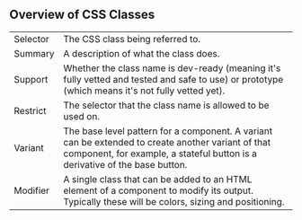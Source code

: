 ## Overview of CSS Classes

|   |   |
|---|---|
| Selector | The CSS class being referred to. |
| Summary | A description of what the class does. |
| Support | Whether the class name is dev-ready (meaning it's fully vetted and tested and safe to use) or prototype (which means it's not fully vetted yet). |
| Restrict | The selector that the class name is allowed to be used on. |
| Variant | The base level pattern for a component. A variant can be extended to create another variant of that component, for example, a stateful button is a derivative of the base button. |
| Modifier | A single class that can be added to an HTML element of a component to modify its output. Typically these will be colors, sizing and positioning. |